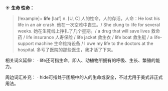 ☀ <span class="category">**生命 性命：**</span>
>[!example]+ <span class="vocabulary">**life**</span> [laɪf] 
> <span class="definition">n. [U, C] 人的性命，人的存活，人命：</span>He lost his life in an air crash. 他在一次空难中丧生。/ She clung to life for several weeks. 她在生死线上挣扎了几个星期。/ a drug that will save lives 救命药 / life insurance 人寿保险 / life jacket 救生衣 / life boat 救生艇 / a life-support machine 生命维持设备 / I owe my life to the doctors at the hospital. 多亏了医院的那些医生，我才活了下来。

相关词义延伸：
· life还可指生命，即人、动植物所拥有的呼吸、生长、繁殖的能力。

周边词汇补充：
· hide可指处于困境中的人的生命或安全，不过尤用于美式非正式用法。
